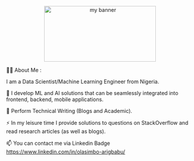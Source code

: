 <p align="center">
<img width="300" height="150" src="https://user-images.githubusercontent.com/15322430/225648512-12793c30-187e-4b7a-b38e-d90a8deb770f.gif"
alt="my banner">

</p>

👩‍💻  About Me :

I am a Data Scientist/Machine Learning Engineer from Nigeria.

🔭 I develop ML and AI solutions that can be seamlessly integrated into frontend, backend, mobile applications.

🌱 Perform Technical Writing (Blogs and Academic).

⚡ In my leisure time I provide solutions to questions on StackOverflow and read research articles (as well as blogs).

📫 You can contact me via Linkedin Badge https://www.linkedin.com/in/olasimbo-arigbabu/ 